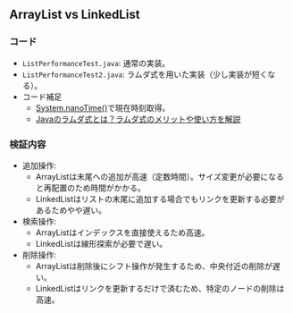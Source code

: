 ## ArrayList vs LinkedList

### コード
- `ListPerformanceTest.java`: 通常の実装。
- `ListPerformanceTest2.java`: ラムダ式を用いた実装（少し実装が短くなる）。
- コード補足
    - [System.nanoTime()](https://docs.oracle.com/en/java/javase/21/docs/api/java.base/java/lang/System.html#nanoTime())で現在時刻取得。
    - [Javaのラムダ式とは？ラムダ式のメリットや使い方を解説](https://www.bold.ne.jp/engineer-club/java-lambda-expression)

### 検証内容
- 追加操作:
    - ArrayListは末尾への追加が高速（定数時間）。サイズ変更が必要になると再配置のため時間がかかる。
    - LinkedListはリストの末尾に追加する場合でもリンクを更新する必要があるためやや遅い。
- 検索操作:
    - ArrayListはインデックスを直接使えるため高速。
    - LinkedListは線形探索が必要で遅い。
- 削除操作:
    - ArrayListは削除後にシフト操作が発生するため、中央付近の削除が遅い。
    - LinkedListはリンクを更新するだけで済むため、特定のノードの削除は高速。
